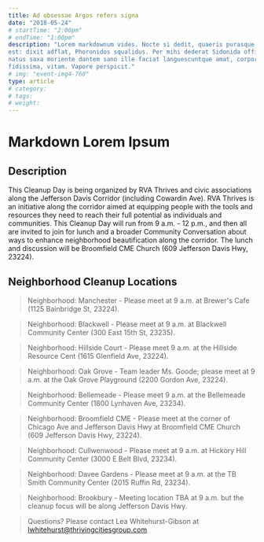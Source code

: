 ```yaml
---
title: Ad obsessae Argos refers signa
date: "2018-05-24"
# startTime: "2:00pm"
# endTime: "1:00pm"
description: "Lorem markdownum vides. Nocte si dedit, quaeris purasque corpus. Tela fallat
est: dixit adflat, Phoronidos squalidus. Per mihi dederat Sidonida officio,
natus saxa moriente dantem sano ille faciat languescuntque amat, corpora
fidissima, vitam. Vapore perspicit."
# img: "event-img4-760"
type: article
# category: 
# tags:
# weight:
---
```


# Markdown Lorem Ipsum

## Description

This Cleanup Day is being organized by RVA Thrives and civic associations along the Jefferson Davis Corridor (including Cowardin Ave). RVA Thrives is an initiative along the corridor aimed at equipping people with the tools and resources they need to reach their full potential as individuals and communities. This Cleanup Day will run from 9 a.m. - 12 p.m., and then all are invited to join for lunch and a broader Community Conversation about ways to enhance neighborhood beautification along the corridor. The lunch and discussion will be Broomfield CME Church (609 Jefferson Davis Hwy, 23224).

## Neighborhood Cleanup Locations

> Neighborhood: Manchester - Please meet at 9 a.m. at Brewer's Cafe (1125 Bainbridge St, 23224).

> Neighborhood: Blackwell - Please meet at 9 a.m. at Blackwell Community Center (300 East 15th St, 23235).

> Neighborhood: Hillside Court - Please meet 9 a.m. at the Hillside Resource Cent (1615 Glenfield Ave, 23224).

> Neighborhood: Oak Grove - Team leader Ms. Goode; please meet at 9 a.m. at the Oak Grove Playground (2200 Gordon Ave, 23224).

> Neighborhood: Bellemeade - Please meet 9 a.m. at the Bellemeade Community Center (1800 Lynhaven Ave, 23234).

> Neighborhood: Broomfield CME - Please meet at the corner of Chicago Ave and Jefferson Davis Hwy at Broomfield CME Church (609 Jefferson Davis Hwy, 23224).

> Neighborhood: Cullwenwood - Please meet at 9 a.m. at Hickory Hill Community Center (3000 E Belt Blvd, 23234).

> Neighborhood: Davee Gardens - Please meet at 9 a.m. at the TB Smith Community Center (2015 Ruffin Rd, 23234).

> Neighborhood: Brookbury - Meeting location TBA at 9 a.m. but the cleanup focus will be along Jefferson Davis Hwy.

> Questions? Please contact Lea Whitehurst-Gibson at lwhitehurst@thrivingcitiesgroup.com
